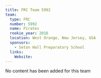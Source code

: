 ```yaml
---
title: FRC Team 5992
team:
  type: FRC
  number: 5992
  name: Pirates
  rookie_year: 2016
  location: West Orange, New Jersey, USA
  sponsors:
    - Seton Hall Preparatory School
  links:
    Website: 
---
```

No content has been added for this team